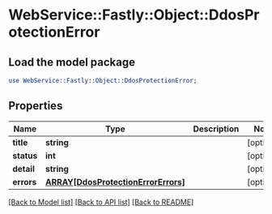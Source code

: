 # WebService::Fastly::Object::DdosProtectionError

## Load the model package
```perl
use WebService::Fastly::Object::DdosProtectionError;
```

## Properties
Name | Type | Description | Notes
------------ | ------------- | ------------- | -------------
**title** | **string** |  | [optional] 
**status** | **int** |  | [optional] 
**detail** | **string** |  | [optional] 
**errors** | [**ARRAY[DdosProtectionErrorErrors]**](DdosProtectionErrorErrors.md) |  | [optional] 

[[Back to Model list]](../README.md#documentation-for-models) [[Back to API list]](../README.md#documentation-for-api-endpoints) [[Back to README]](../README.md)


